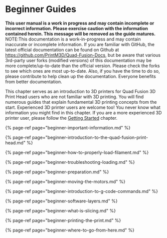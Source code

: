 # Beginner Guides

**This user manual is a work in progress and may contain incomplete or incorrect information.  Please exercise caution with the information contained herein.  This message will be removed as the guide matures.**
NOTE:This documentation is a work-in-progress and may contain inaccurate or incomplete information. If you are familiar with GitHub, the latest official documentation can be found on Github at https://github.com/PrintM3D/Quad-Fusion-Docs, but be aware that various 3rd-party user forks (modified versions) of this documentation may be more complete/up-to-date than the official version. Please check the forks to see which ones are most up-to-date. Also, if you have the time to do so, please contribute to help clean up the documentation. Everyone benefits from better documentation.

This chapter serves as an introduction to 3D printers for Quad Fusion 3D Print Head users who are not familiar with 3D printing. You will find numerous guides that explain fundamental 3D printing concepts from the start. Experienced 3D printer users are welcome too! You never know what information you might find in this chapter. If you are a more experienced 3D printer user, please follow the [Getting Started](../getting-started/) chapter.

{% page-ref page="beginner-important-information.md" %}

{% page-ref page="beginner-introduction-to-the-quad-fusion-print-head.md" %}

{% page-ref page="beginner-how-to-properly-load-filament.md" %}

{% page-ref page="beginner-troubleshooting-loading.md" %}

{% page-ref page="beginner-preparation.md" %}

{% page-ref page="beginner-moving-the-motors.md" %}

{% page-ref page="beginner-introduction-to-g-code-commands.md" %}

{% page-ref page="beginner-software-layers.md" %}

{% page-ref page="beginner-what-is-slicing.md" %}

{% page-ref page="beginner-printing-the-print.md" %}

{% page-ref page="beginner-where-to-go-from-here.md" %}

